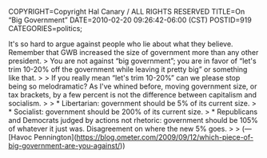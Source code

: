 COPYRIGHT=Copyright Hal Canary / ALL RIGHTS RESERVED
TITLE=On “Big Government”
DATE=2010-02-20 09:26:42-06:00 (CST)
POSTID=919
CATEGORIES=politics;

It's so hard to argue against people who lie about what they believe. Remember that GWB increased the size of government more than any other president. > You are not against “big government”; you are in favor of “let's trim 10-20% off the government while leaving it pretty big” or something like that. > > If you really mean “let's trim 10-20%” can we please stop being so melodramatic? As I've whined before, moving government size, or tax brackets, by a few percent is not the difference between capitalism and socialism. > > \* Libertarian: government should be 5% of its current size. > \* Socialist: government should be 200% of its current size. > \* Republicans and Democrats judged by actions not rhetoric: government should be 105% of whatever it just was. Disagreement on where the new 5% goes. > > (—\[Havoc Pennington\](https://blog.ometer.com/2009/09/12/which-piece-of-big-government-are-you-against/))
